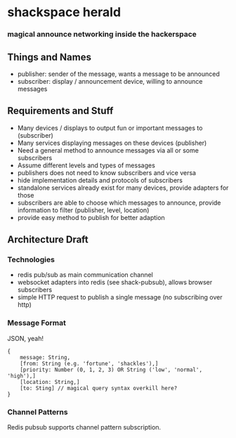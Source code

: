 # shackspace herald


### magical announce networking inside the hackerspace

## Things and Names
- publisher: sender of the message, wants a message to be announced
- subscriber: display / announcement device, willing to announce messages

## Requirements and Stuff
- Many devices / displays to output fun or important messages to (subscriber)
- Many services displaying messages on these devices (publisher)
- Need a general method to announce messages via all or some subscribers
- Assume different levels and types of messages
- publishers does not need to know subscribers and vice versa
- hide implementation details and protocols of subscribers
- standalone services already exist for many devices, provide adapters for those
- subscribers are able to choose which messages to announce, provide information to filter (publisher, level, location)
- provide easy method to publish for better adaption

## Architecture Draft

### Technologies

- redis pub/sub as main communication channel
- websocket adapters into redis (see shack-pubsub), allows browser subscribers
- simple HTTP request to publish a single message (no subscribing over http)

### Message Format
JSON, yeah!

```
{
	message: String,
	[from: String (e.g. 'fortune', 'shackles'),]
	[priority: Number (0, 1, 2, 3) OR String ('low', 'normal', 'high'),]
	[location: String,]
	[to: Sting] // magical query syntax overkill here?
}
```

### Channel Patterns

Redis pubsub supports channel pattern subscription.